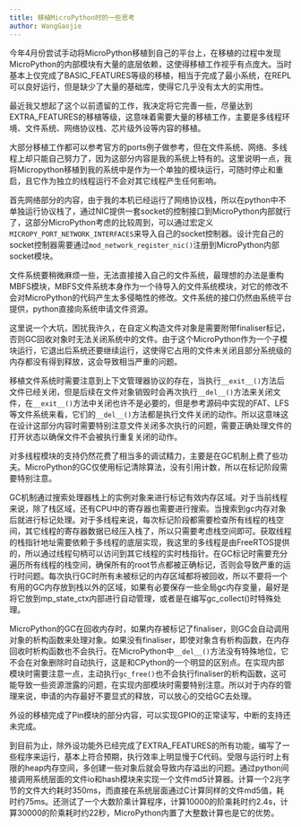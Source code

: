 ```yaml
---
title: 移植MicroPython时的一些思考
author: WangGaojie
---
```


今年4月份尝试手动将MicroPython移植到自己的平台上，在移植的过程中发现MicroPython的内部模块有大量的底层依赖，这使得移植工作视乎有点庞大。当时基本上仅完成了BASIC_FEATURES等级的移植，相当于完成了最小系统，在REPL可以良好运行，但是缺少了大量的基础库，使得它几乎没有太大的实用性。

最近我又想起了这个以前遗留的工作，我决定将它完善一些，尽量达到EXTRA_FEATURES的移植等级，这意味着需要大量的移植工作，主要是多线程环境、文件系统、网络协议栈、芯片级外设等内容的移植。

大部分移植工作都可以参考官方的ports例子做参考，但在文件系统、网络、多线程上却只能自己努力了，因为这部分内容是我的系统上特有的。这里说明一点，我将Micropython移植到我的系统中是作为一个单独的模块运行，可随时停止和重启，且它作为独立的线程运行不会对其它线程产生任何影响。

首先网络部分的内容，由于我的本机已经运行了网络协议栈，所以在python中不单独运行协议栈了，通过NIC提供一套socket的控制接口到MicroPython内部就行了，这部分MicroPython考虑的比较周到，可以通过宏定义`MICROPY_PORT_NETWORK_INTERFACES`来导入自己的socket控制器。设计完自己的socket控制器需要通过`mod_network_register_nic()`注册到MicroPython内部socket模块。

文件系统要稍微麻烦一些，无法直接接入自己的文件系统，最理想的办法是重构MBFS模块，MBFS文件系统本身作为一个待导入的文件系统模块，对它的修改不会对MicroPython的代码产生太多侵略性的修改。文件系统的接口仍然由系统平台提供，python直接向系统申请文件资源。

这里说一个大坑，困扰我许久，在自定义构造文件对象是需要附带finaliser标记，否则GC回收对象时无法关闭系统中的文件。由于这个MicroPython作为一个子模块运行，它退出后系统还要继续运行，这使得它占用的文件未关闭且部分系统级的内存都没有得到释放，这会导致相当严重的问题。

移植文件系统时需要注意到上下文管理器协议的存在，当执行`__exit__()`方法后文件已经关闭，但是后续在文件对象销毁时会再次执行`__del__()`方法来关闭文件，在`__exit__()`方法中关闭也许不是必要的，但是参考源码中实现的FAT、LFS等文件系统来看，它们的`__del__()`方法都是执行文件关闭的动作。所以这意味这在设计这部分内容时需要特别注意文件关闭多次执行的问题，需要正确处理文件的打开状态以确保文件不会被执行重复关闭的动作。

对多线程模块的支持仍然花费了相当多的调试精力，主要是在GC机制上费了些功夫。MicroPython的GC仅使用标记清除算法，没有引用计数，所以在标记阶段需要特别注意。

GC机制通过搜索处理器栈上的实例对象来进行标记有效内存区域。对于当前线程来说，除了栈区域，还有CPU中的寄存器也需要进行搜索。当搜索到gc内存对象后就进行标记处理。对于多线程来说，每次标记阶段都需要检查所有线程的栈空间，其它线程的寄存器数据已经压入栈了，所以只需要考虑栈空间即可。获取线程的栈指针地址需要依赖于多线程的底层实现，我这里的多线程是由FreeRTOS提供的，所以通过线程句柄可以访问到其它线程的实时栈指针。在GC标记时需要充分遍历所有线程的栈空间，确保所有的root节点都被正确标记，否则会导致严重的运行时问题。每次执行GC时所有未被标记的内存区域都将被回收，所以不要将一个有用的GC内存放到栈以外的区域，如果有必要保存一些全局gc内存变量，最好是将它放到mp_state_ctx内部进行自动管理，或者是在编写gc_collect()时特殊处理。

MicroPython的GC在回收内存时，如果内存被标记了finaliser，则GC会自动调用对象的析构函数来处理对象。如果没有finaliser，即使对象含有析构函数，在内存回收时析构函数也不会执行。在MicroPython中`__del__()`方法没有特殊地位，它不会在对象删除时自动执行，这是和CPython的一个明显的区别点。在实现内部模块时需要注意一点，主动执行`gc_free()`也不会执行finaliser的析构函数，这可能导致一些资源泄露的问题，在实现内部模块时需要特别注意。所以对于内存的管理来说，申请的内存最好不要显式的释放，可以放心的交给GC去处理。

外设的移植完成了Pin模块的部分内容，可以实现GPIO的正常读写，中断的支持还未完成。

到目前为止，除外设功能外已经完成了EXTRA_FEATURES的所有功能，编写了一些程序来运行，基本上符合预期，执行效率上明显慢于C代码。受限与运行时上有限的heap内存空间，多创建一些对象后就会导致内存溢出的问题。通过python间接调用系统层面的文件io和hash模块来实现一个文件md5计算器。计算一个2兆字节的文件大约耗时350ms，而直接在系统层面通过C计算同样的文件md5值，耗时约75ms。还测试了一个大数阶乘计算程序，计算10000的阶乘耗时约2.4s，计算30000的阶乘耗时约22秒，MicroPython内置了大整数计算也是它的优势。
